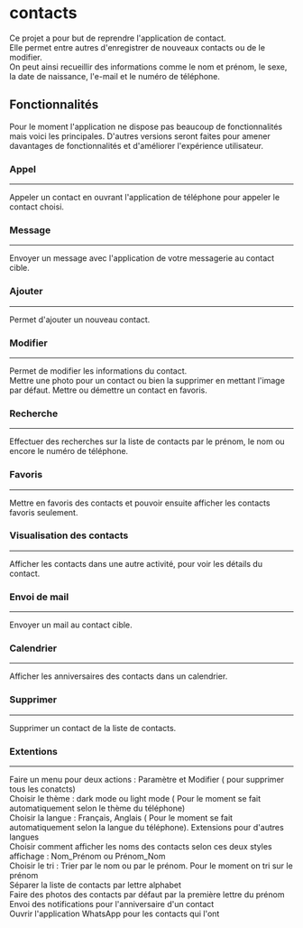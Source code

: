 # contacts
Ce projet a pour but de reprendre l'application de contact.  
Elle permet entre autres d'enregistrer de nouveaux contacts ou de le modifier.  
On peut ainsi recueillir des informations comme le nom et prénom, le sexe, la date de naissance, l'e-mail et le numéro de téléphone.

## Fonctionnalités
Pour le moment l'application ne dispose pas beaucoup de fonctionnalités mais voici les principales. 
D'autres versions seront faites pour amener davantages de fonctionnalités et d'améliorer l'expérience utilisateur. 

### Appel
-----------------------------
Appeler un contact en ouvrant l'application de téléphone pour appeler le contact choisi.

### Message 
-----------------------------
Envoyer un message avec l'application de votre messagerie au contact cible.

### Ajouter
-----------------------------
Permet d'ajouter un nouveau contact.

### Modifier
-----------------------------
Permet de modifier les informations du contact.  
Mettre une photo pour un contact ou bien la supprimer en mettant l'image par défaut.
Mettre ou démettre un contact en favoris.

### Recherche
-----------------------------
Effectuer des recherches sur la liste de contacts par le prénom, le nom ou encore le numéro de téléphone. 

### Favoris
-----------------------------
Mettre en favoris des contacts et pouvoir ensuite afficher les contacts favoris seulement. 

### Visualisation des contacts
-----------------------------
Afficher les contacts dans une autre activité, pour voir les détails du contact.

### Envoi de mail
-----------------------------
Envoyer un mail au contact cible.

### Calendrier
-----------------------------
Afficher les anniversaires des contacts dans un calendrier.

### Supprimer
-----------------------------
Supprimer un contact de la liste de contacts.

### Extentions
-----------------------------
Faire un menu pour deux actions : Paramètre et Modifier ( pour supprimer tous les conatcts)  
Choisir le thème : dark mode ou light mode ( Pour le moment se fait automatiquement selon le thème du téléphone)    
Choisir la langue : Français, Anglais ( Pour le moment se fait automatiquement selon la langue du téléphone). Extensions pour d'autres langues  
Choisir comment afficher les noms des contacts selon ces deux styles affichage : Nom_Prénom ou Prénom_Nom  
Choisir le tri : Trier par le nom ou par le prénom. Pour le moment on tri sur le prénom  
Séparer la liste de contacts par lettre alphabet  
Faire des photos des contacts par défaut par la première lettre du prénom  
Envoi des notifications pour l'anniversaire d'un contact  
Ouvrir l'application WhatsApp pour les contacts qui l'ont
